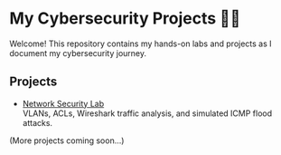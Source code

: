 # My Cybersecurity Projects 👩‍💻

Welcome! This repository contains my hands-on labs and projects as I document my cybersecurity journey.

## Projects

- [Network Security Lab](./network-security-lab/README.md)  
  VLANs, ACLs, Wireshark traffic analysis, and simulated ICMP flood attacks.

(More projects coming soon...)
